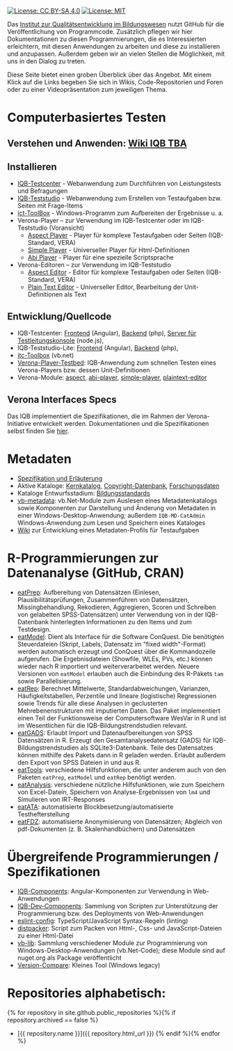 [![License: CC BY-SA 4.0](https://img.shields.io/badge/License-CC%20BY--SA%204.0-lightgrey.svg)](https://creativecommons.org/licenses/by-sa/4.0/) [![License: MIT](https://img.shields.io/badge/License-MIT-yellow.svg?style=flat-square)](https://opensource.org/licenses/MIT)

Das [Institut zur Qualitätsentwicklung im Bildungswesen](https://www.iqb.hu-berlin.de) nutzt GitHub für die Veröffentlichung von Programmcode. Zusätzlich pflegen wir hier Dokumentationen zu diesen Programmierungen, die es Interessierten erleichtern, mit diesen Anwendungen zu arbeiten und diese zu installieren und anzupassen. Außerdem geben wir an vielen Stellen die Möglichkeit, mit uns in den Dialog zu treten. 

Diese Seite bietet einen groben Überblick über das Angebot. Mit einem Klick auf die Links begeben Sie sich in Wikis, Code-Repositorien und Foren oder zu einer Videopräsentation zum jeweiligen Thema.

# Computerbasiertes Testen
## Verstehen und Anwenden: [Wiki IQB TBA](https://github.com/iqb-berlin/iqb-berlin.github.io/wiki)

## Installieren
* [IQB-Testcenter](https://github.com/iqb-berlin/testcenter-setup#readme) - Webanwendung zum Durchführen von Leistungstests und Befragungen 
* [IQB-Teststudio](https://github.com/iqb-berlin/teststudio-lite-setup#readme) - Webanwendung zum Erstellen von Testaufgaben bzw. Seiten mit Frage-Items
* [ict-ToolBox](https://www.iqb.hu-berlin.de/institut/ab/it/itc-ToolBox) - Windows-Programm zum Aufbereiten der Ergebnisse u. a.
* Verona-Player – zur Verwendung im IQB-Testcenter oder im IQB-Teststudio (Voransicht)
  + [Aspect Player](https://github.com/iqb-berlin/verona-modules-aspect/releases/latest) - Player für komplexe Testaufgaben oder Seiten (IQB-Standard, VERA)
  + [Simple Player](https://github.com/iqb-berlin/verona-player-simple/releases/latest) - Universeller Player für Html-Definitionen
  + [Abi Player](https://github.com/iqb-berlin/verona-player-abi/releases/latest) - Player für eine spezielle Scriptsprache
* Verona-Editoren – zur Verwendung im IQB-Teststudio
  + [Aspect Editor](https://github.com/iqb-berlin/verona-modules-aspect/releases/latest) - Editor für komplexe Testaufgaben oder Seiten (IQB-Standard, VERA)
  * [Plain Text Editor](https://github.com/iqb-berlin/verona-editor-plaintext/releases/latest) - Universeller Editor, Bearbeitung der Unit-Definitionen als Text 

## Entwicklung/Quellcode
* IQB-Testcenter: [Frontend](https://github.com/iqb-berlin/testcenter-frontend) (Angular), [Backend](https://github.com/iqb-berlin/testcenter-backend) (php), [Server für Testleitungskonsole](https://github.com/iqb-berlin/testcenter-broadcasting-service) (node.js), 
* IQB-Teststudio-Lite: [Frontend](https://github.com/iqb-berlin/teststudio-lite-frontend) (Angular), [Backend](https://github.com/iqb-berlin/teststudio-lite-backend) (php), 
* [itc-Toolbox](https://github.com/iqb-berlin/itc-toolbox) (vb.net)
* [Verona-Player-Testbed](https://github.com/iqb-berlin/verona-player-testbed): IQB-Anwendung zum schnellen Testen eines Verona-Players bzw. dessen Unit-Definitionen
* Verona-Module: [aspect](https://github.com/iqb-berlin/verona-modules-aspect), [abi-player](https://github.com/iqb-berlin/verona-player-abi), [simple-player](https://github.com/iqb-berlin/verona-player-simple), [plaintext-editor](https://github.com/iqb-berlin/verona-editor-plaintext)

## Verona Interfaces Specs
Das IQB implementiert die Spezifikationen, die im Rahmen der Verona-Initiative entwickelt werden. Dokumentationen und die Spezifikationen selbst finden Sie [hier](https://verona-interfaces.github.io/).
 
# <a name="metadata"></a>Metadaten
* [Spezifikation und Erläuterung](https://github.com/iqb-berlin/mdc-schemadefinition)
* Aktive Kataloge: [Kernkatalog](https://github.com/iqb-berlin/mdc-core), [Copyright-Datenbank](https://github.com/iqb-berlin/mdc-copyright), [Forschungsdaten](https://github.com/iqb-berlin/mdc-researchdata)
* Kataloge Entwurfsstadium: [Bildungsstandards](https://github.com/iqb-berlin/mdc-educational-standards)
* [vb-metadata](https://github.com/iqb-berlin/vb-metadata): vb.Net-Module zum Auslesen eines Metadatenkatalogs sowie Komponenten zur Darstellung und Änderung von Metadaten in einer Windows-Desktop-Anwendung; außerdem `IQB-MD-CatAdmin` Windows-Anwendung zum Lesen und Speichern eines Kataloges
* [Wiki](https://github.com/iqb-berlin/mdc-testunits/wiki) zur Entwicklung eines Metadaten-Profils für Testaufgaben

# <a name="rcode"></a> R-Programmierungen zur Datenanalyse (GitHub, CRAN) 
* [eatPrep](https://github.com/sachseka/eatPrep): Aufbereitung von Datensätzen (Einlesen, Plausibilitätsprüfungen, Zusammenführen von Datensätzen, Missingbehandlung, Rekodieren, Aggregieren, Scoren und Schreiben von gelabelten SPSS-Datensätzen) unter Verwendung von in der IQB-Datenbank hinterlegten Informationen zu den Items und zum Testdesign.
* [eatModel](https://github.com/weirichs/eatModel): Dient als Interface für die Software ConQuest. Die benötigten Steuerdateien (Skript, Labels, Datensatz im "fixed width"-Format) werden automatisch erzeugt und ConQuest über die Kommandozeile aufgerufen. Die Ergebnisdateien (Showfile, WLEs, PVs, etc.) können wieder nach R importiert und weiterverarbeitet werden. Neuere Versionen von `eatModel` erlauben auch die Einbindung des R-Pakets `tam` sowie Parallelisierung.
* [eatRep](https://cran.r-project.org/web/packages/eatRep/index.html): Berechnet Mittelwerte, Standardabweichungen, Varianzen, Häufigkeitstabellen, Perzentile und lineare (logistische) Regressionen sowie Trends für alle diese Analysen in geclusterten Mehrebenenstrukturen mit imputierten Daten. Das Paket implementiert einen Teil der Funktionsweise der Computersoftware WesVar in R und ist im Wesentlichen für die IQB-Bildungstrendstudien relevant.
* [eatGADS](https://cran.r-project.org/web/packages/eatGADS/index.html): Erlaubt Import und Datenaufbereitungen von SPSS Datensätzen in R. Erzeugt den Gesamtanalysedatensatz (GADS) für IQB-Bildungstrendstudien als SQLite3-Datenbank. Teile des Datensatzes können mithilfe des Pakets dann in R geladen werden. Erlaubt außerdem den Export von SPSS Dateien in und aus R.
* [eatTools](https://cran.r-project.org/web/packages/eatTools/index.html): verschiedene Hilfsfunktionen, die unter anderem auch von den Paketen `eatPrep`, `eatModel` und `eatRep` benötigt werden.
* [eatAnalysis](https://github.com/beckerbenj/eatAnalysis): verschiedene nützliche Hilfsfunktionen, wie zum Speichern von Excel-Datein, Speichern von Analyse-Ergebnissen von `lm4` und Simulieren von IRT-Responses
* [eatATA](https://cran.r-project.org/web/packages/eatATA/index.html): automatisierte Blockbesetzung/automatisierte Testhefterstellung
* [eatFDZ](https://github.com/beckerbenj/eatFDZ): automatisierte Anonymisierung von Datensätzen; Abgleich von pdf-Dokumenten (z. B. Skalenhandbüchern) und Datensätzen

# <a name="components"></a>Übergreifende Programmierungen / Spezifikationen
* [IQB-Components](https://github.com/iqb-berlin/iqb-components): Angular-Komponenten zur Verwendung in Web-Anwendungen
* [IQB-Dev-Components](https://github.com/iqb-berlin/iqb-dev-components): Sammlung von Scripten zur Unterstützung der Programmierung bzw. des Deployments von Web-Anwendungen
* [eslint-config](https://github.com/iqb-berlin/eslint-config): TypeScript/JavaScript Syntax-Regeln (linting)
* [distpacker](https://github.com/iqb-berlin/distpacker): Script zum Packen von Html-, Css- und JavaScript-Dateien zu einer Html-Datei
* [vb-lib](https://github.com/iqb-berlin/vb-lib): Sammlung verschiedener Module zur Programmierung von Windows-Desktop-Anwendungen (vb.Net-Code); diese Module sind auf nuget.org als Package veröffentlicht
* [Version-Compare](https://github.com/iqb-berlin/version-compare): Kleines Tool (Windows legacy)  

# Repositories alphabetisch:
{% for repository in site.github.public_repositories %}{% if repository.archived == false %}
* [{{ repository.name }}]({{ repository.html_url }}) {% endif %}{% endfor %}

